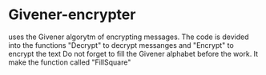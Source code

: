 # Givener-encrypter
uses the Givener algorytm of encrypting messages. 
The code is devided into the functions "Decrypt" to decrypt messanges and "Encrypt" to encrypt the text
Do not forget to fill the Givener alphabet before the work. It make the function called "FillSquare"
